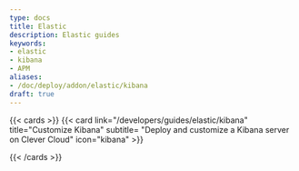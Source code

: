 ```yaml
---
type: docs
title: Elastic
description: Elastic guides
keywords:
- elastic
- kibana
- APM
aliases:
- /doc/deploy/addon/elastic/kibana
draft: true
---
```

{{< cards >}}
 {{< card link="/developers/guides/elastic/kibana" title="Customize Kibana" subtitle= "Deploy and customize a Kibana server on Clever Cloud" icon="kibana" >}}

{{< /cards >}}
